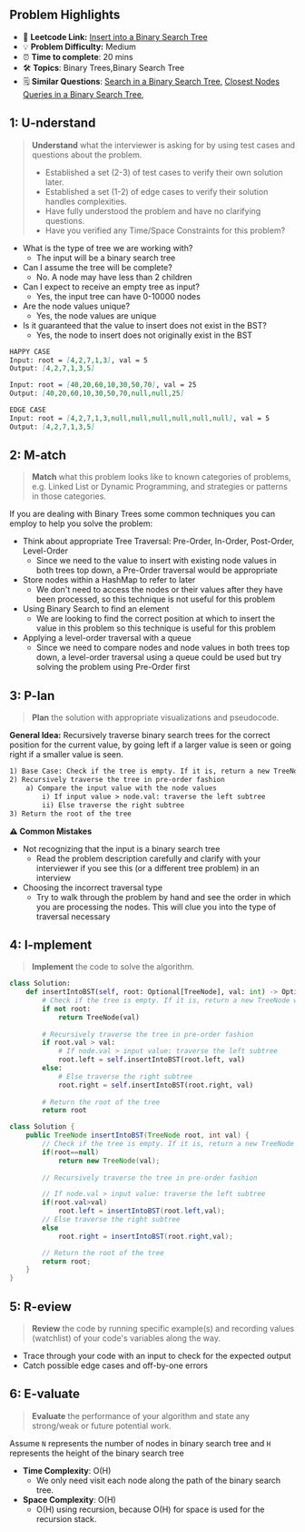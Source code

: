 ## Problem Highlights

* 🔗 **Leetcode Link:** [Insert into a Binary Search Tree](https://leetcode.com/problems/insert-into-a-binary-search-tree/) 
* 💡 **Problem Difficulty:** Medium
* ⏰ **Time to complete**: 20 mins
* 🛠️ **Topics**: Binary Trees,Binary Search Tree
* 🗒️ **Similar Questions**: [Search in a Binary Search Tree](https://leetcode.com/problems/search-in-a-binary-search-tree/), [Closest Nodes Queries in a Binary Search Tree](https://leetcode.com/problems/closest-nodes-queries-in-a-binary-search-tree/), 
    
## 1: U-nderstand
 
> **Understand** what the interviewer is asking for by using test cases and questions about the problem.
> 
> - Established a set (2-3) of test cases to verify their own solution later.
> - Established a set (1-2) of edge cases to verify their solution handles complexities.
> - Have fully understood the problem and have no clarifying questions.
> - Have you verified any Time/Space Constraints for this problem?

- What is the type of tree we are working with?
  - The input will be a binary search tree
- Can I assume the tree will be complete?
  - No. A node may have less than 2 children
- Can I expect to receive an empty tree as input?
  - Yes, the input tree can have 0-10000 nodes
- Are the node values unique?
    - Yes, the node values are unique
- Is it guaranteed that the value to insert does not exist in the BST?
    - Yes, the node to insert does not originally exist in the BST

```markdown
HAPPY CASE
Input: root = [4,2,7,1,3], val = 5
Output: [4,2,7,1,3,5]

Input: root = [40,20,60,10,30,50,70], val = 25
Output: [40,20,60,10,30,50,70,null,null,25]

EDGE CASE
Input: root = [4,2,7,1,3,null,null,null,null,null,null], val = 5
Output: [4,2,7,1,3,5]
```   
    
## 2: M-atch

> **Match** what this problem looks like to known categories of problems, e.g. Linked List or Dynamic Programming, and strategies or patterns in those categories.

If you are dealing with Binary Trees some common techniques you can employ to help you solve the problem:

- Think about appropriate Tree Traversal: Pre-Order, In-Order, Post-Order, Level-Order
    - Since we need to the value to insert with existing node values in both trees top down, a Pre-Order traversal would be appropriate
- Store nodes within a HashMap to refer to later
    - We don't need to access the nodes or their values after they have been processed, so this technique is not useful for this problem
- Using Binary Search to find an element
    - We are looking to find the correct position at which to insert the value in this problem so this technique is useful for this problem
- Applying a level-order traversal with a queue
    - Since we need to compare nodes and node values in both trees top down, a level-order traversal using a queue could be used but try solving the problem using Pre-Order first

## 3: P-lan

> **Plan** the solution with appropriate visualizations and pseudocode.

**General Idea:** Recursively traverse binary search trees for the correct position for the current value, by going left if a larger value is seen or going right if a smaller value is seen. 

```markdown
1) Base Case: Check if the tree is empty. If it is, return a new TreeNode with node value of val
2) Recursively traverse the tree in pre-order fashion
    a) Compare the input value with the node values
        i) If input value > node.val: traverse the left subtree
        ii) Else traverse the right subtree
3) Return the root of the tree
```

**⚠️ Common Mistakes**
- Not recognizing that the input is a binary search tree
    - Read the problem description carefully and clarify with your interviewer if you see this (or a different tree problem) in an interview
- Choosing the incorrect traversal type
    - Try to walk through the problem by hand and see the order in which you are processing the nodes. This will clue you into the type of traversal necessary

## 4: I-mplement

> **Implement** the code to solve the algorithm.

```python
class Solution:
    def insertIntoBST(self, root: Optional[TreeNode], val: int) -> Optional[TreeNode]:
        # Check if the tree is empty. If it is, return a new TreeNode with node value of val
        if not root:
            return TreeNode(val)
        
        # Recursively traverse the tree in pre-order fashion
        if root.val > val:
            # If node.val > input value: traverse the left subtree
            root.left = self.insertIntoBST(root.left, val)
        else:
            # Else traverse the right subtree
            root.right = self.insertIntoBST(root.right, val)
        
        # Return the root of the tree
        return root
```
```java
class Solution {
    public TreeNode insertIntoBST(TreeNode root, int val) {
        // Check if the tree is empty. If it is, return a new TreeNode with node value of val
        if(root==null)
            return new TreeNode(val);
        
        // Recursively traverse the tree in pre-order fashion

        // If node.val > input value: traverse the left subtree
        if(root.val>val)
            root.left = insertIntoBST(root.left,val);
        // Else traverse the right subtree
        else
            root.right = insertIntoBST(root.right,val);

        // Return the root of the tree
        return root;
    }
}
```
    
## 5: R-eview

> **Review** the code by running specific example(s) and recording values (watchlist) of your code's variables along the way.

- Trace through your code with an input to check for the expected output
- Catch possible edge cases and off-by-one errors

## 6: E-valuate

> **Evaluate** the performance of your algorithm and state any strong/weak or future potential work.

Assume `N` represents the number of nodes in binary search tree and `H` represents the height of the binary search tree
    
* **Time Complexity**: O(H)
    *  We only need visit each node along the path of the binary search tree. 
* **Space Complexity**: O(H) 
    * O(H) using recursion, because O(H) for space is used for the recursion stack.